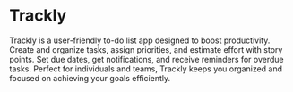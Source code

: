 # Trackly
Trackly is a user-friendly to-do list app designed to boost productivity. Create and organize tasks, assign priorities, and estimate effort with story points. Set due dates, get notifications, and receive reminders for overdue tasks. Perfect for individuals and teams, Trackly keeps you organized and focused on achieving your goals efficiently.

